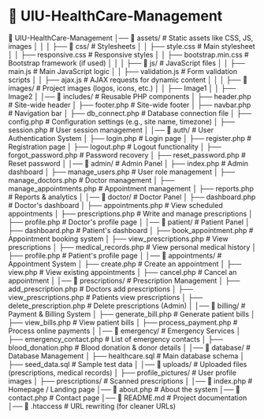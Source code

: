# 📂 UIU-HealthCare-Management


📂 UIU-HealthCare-Management
│── 📂 assets/                # Static assets like CSS, JS, images
│   │
│   ├── 📂 css/               # Stylesheets
│   │   ├── style.css         # Main stylesheet
│   │   ├── responsive.css    # Responsive styles
│   │   ├── bootstrap.min.css # Bootstrap framework (if used)
│   │
│   ├── 📂 js/                # JavaScript files
│   │   ├── main.js           # Main JavaScript logic
│   │   ├── validation.js     # Form validation scripts
│   │   ├── ajax.js           # AJAX requests for dynamic content
│   │
│   ├── 📂 images/            # Project images (logos, icons, etc.)
│   │   ├── Image1
│   │   ├── Image2
│
│── 📂 includes/              # Reusable PHP components
│   ├── header.php            # Site-wide header
│   ├── footer.php            # Site-wide footer
│   ├── navbar.php            # Navigation bar
│   ├── db_connect.php        # Database connection file
│   ├── config.php            # Configuration settings (e.g., site name, timezone)
│   ├── session.php           # User session management
│
│── 📂 auth/                  # User Authentication System
│   ├── login.php             # Login page
│   ├── register.php          # Registration page
│   ├── logout.php            # Logout functionality
│   ├── forgot_password.php   # Password recovery
│   ├── reset_password.php    # Reset password
│
│── 📂 admin/                 # Admin Panel
│   ├── index.php             # Admin dashboard
│   ├── manage_users.php      # User role management
│   ├── manage_doctors.php    # Doctor management
│   ├── manage_appointments.php # Appointment management
│   ├── reports.php           # Reports & analytics
│
│── 📂 doctor/                # Doctor Panel
│   ├── dashboard.php         # Doctor's dashboard
│   ├── appointments.php      # View scheduled appointments
│   ├── prescriptions.php     # Write and manage prescriptions
│   ├── profile.php           # Doctor's profile page
│
│── 📂 patient/               # Patient Panel
│   ├── dashboard.php         # Patient's dashboard
│   ├── book_appointment.php  # Appointment booking system
│   ├── view_prescriptions.php # View prescriptions
│   ├── medical_records.php   # View personal medical history
│   ├── profile.php           # Patient's profile page
│
│── 📂 appointments/          # Appointment System
│   ├── create.php            # Create an appointment
│   ├── view.php              # View existing appointments
│   ├── cancel.php            # Cancel an appointment
│
│── 📂 prescriptions/         # Prescription Management
│   ├── add_prescription.php  # Doctors add prescriptions
│   ├── view_prescriptions.php # Patients view prescriptions
│   ├── delete_prescription.php # Delete prescriptions (Admin)
│
│── 📂 billing/               # Payment & Billing System
│   ├── generate_bill.php     # Generate patient bills
│   ├── view_bills.php        # View patient bills
│   ├── process_payment.php   # Process online payments
│
│── 📂 emergency/             # Emergency Services
│   ├── emergency_contact.php # List of emergency contacts
│   ├── blood_donation.php    # Blood donation & donor details
│
│── 📂 database/              # Database Management
│   ├── healthcare.sql        # Main database schema
│   ├── seed_data.sql         # Sample test data
│
│── 📂 uploads/               # Uploaded files (prescriptions, medical records)
│   ├── profile_pictures/     # User profile images
│   ├── prescriptions/        # Scanned prescriptions
│
│── 📜 index.php              # Homepage / Landing page
│── 📜 about.php              # About the system
│── 📜 contact.php            # Contact page
│── 📜 README.md              # Project documentation
│── 📜 .htaccess              # URL rewriting (for cleaner URLs)


